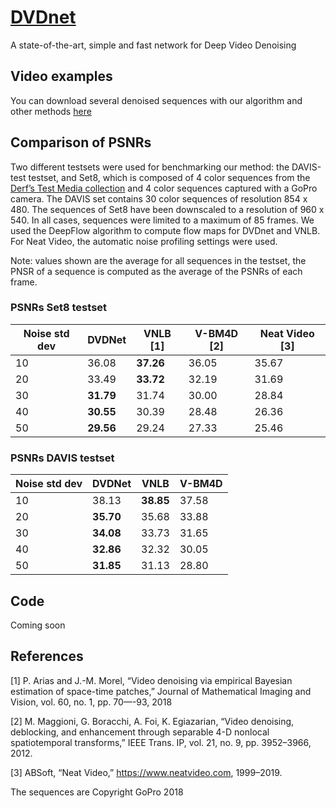 # [DVDnet](https://hal.archives-ouvertes.fr/hal-02147604)
A state-of-the-art, simple and fast network for Deep Video Denoising

## Video examples
 You can download several denoised sequences with our algorithm and other methods [here](https://www.dropbox.com/sh/gccey7wuxiqr104/AAC_v6kb3fMYxMHBc6wcqu17a?dl=0 "DVDnet denoised sequences")
 
 ## Comparison of PSNRs
Two different testsets were used for benchmarking our method: the DAVIS-test testset, and Set8, which is composed of 4 color sequences from the [Derf’s Test Media collection](https://media.xiph.org/video/derf) and 4 color sequences captured with a GoPro camera. The DAVIS set contains 30 color sequences of resolution 854 x 480. The sequences of Set8 have been downscaled to a resolution of 960 x 540. In all cases, sequences were limited to a maximum of 85 frames. We used the DeepFlow algorithm to compute flow maps for DVDnet and VNLB. For Neat Video, the automatic noise profiling settings were used.

Note: values shown are the average for all sequences in the testset, the PNSR of a sequence is computed as the average of the PSNRs of each frame.

 ### PSNRs Set8 testset
| Noise std dev | DVDNet | VNLB [1] | V-BM4D [2] | Neat Video [3] |
|---|---|---|---|---|
| 10 | 36.08 | **37.26** | 36.05 | 35.67 | 
| 20 | 33.49 | **33.72** | 32.19 | 31.69 | 
| 30 | **31.79** | 31.74 | 30.00 | 28.84 | 
| 40 | **30.55** | 30.39 | 28.48 | 26.36 | 
| 50 | **29.56** | 29.24 | 27.33 | 25.46 | 

### PSNRs DAVIS testset
| Noise std dev | DVDNet | VNLB | V-BM4D |
|--|--|--|--|
| 10 | 38.13 | **38.85** | 37.58 |
| 20 | **35.70** | 35.68 | 33.88 |
| 30 | **34.08** | 33.73 | 31.65 |
| 40 | **32.86** | 32.32 | 30.05 |
| 50 | **31.85** | 31.13 | 28.80 |

 ## Code
Coming soon

## References
[1] P. Arias and J.-M. Morel, “Video denoising via empirical Bayesian estimation of space-time patches,” Journal of Mathematical Imaging and Vision, vol. 60, no. 1, pp. 70—-93, 2018

[2] M. Maggioni, G. Boracchi, A. Foi, K. Egiazarian, “Video denoising, deblocking, and enhancement through separable 4-D nonlocal spatiotemporal transforms,” IEEE Trans. IP, vol. 21, no. 9, pp. 3952–3966, 2012.

[3] ABSoft, “Neat Video,” https://www.neatvideo.com, 1999–2019.


The sequences are Copyright GoPro 2018
